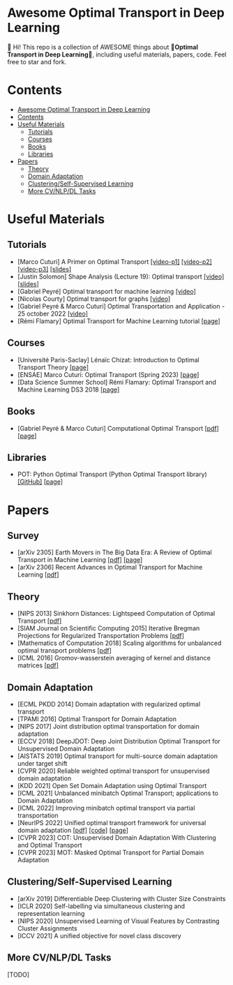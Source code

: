 # Awesome Optimal Transport in Deep Learning 

:wave: Hi! This repo is a collection of AWESOME things about :star2:**Optimal Transport in Deep Learning**:star2:, including useful materials, papers, code. Feel free to star and fork.


# Contents
- [Awesome Optimal Transport in Deep Learning](#awesome-optimal-transport-in-deep-learning)
- [Contents](#contents)
- [Useful Materials](#useful-materials)
  - [Tutorials](#tutorials)
  - [Courses](#courses)
  - [Books](#books)
  - [Libraries](#libraries)
- [Papers](#papers)
  - [Theory](#theory)
  - [Domain Adaptation](#domain-adaptation)
  - [Clustering/Self-Supervised Learning](#clusteringself-supervised-learning)
  - [More CV/NLP/DL Tasks](#more-cvnlpdl-tasks)
  
# Useful Materials

## Tutorials
* [Marco Cuturi] A Primer on Optimal Transport [[video-p1]](https://www.youtube.com/watch?v=6iR1E6t1MMQ) [[video-p2]](https://www.youtube.com/watch?v=1ZiP_7kmIoc&t=377s) [[video-p3]](https://www.youtube.com/watch?v=SZHumKEhgtA) [[slides]](https://www.dropbox.com/s/3kuqnhmf2q0dzjq/mlss18_argentina.pdf?dl=0)
* [Justin Solomon] Shape Analysis (Lecture 19): Optimal transport [[video]](https://www.youtube.com/watch?v=MSbvkhAR0VY) [[slides]](http://groups.csail.mit.edu/gdpgroup/assets/68410_spring_2023/13_optimal_transport.pdf)
* [Gabriel Peyré] Optimal transport for machine learning [[video]](https://www.youtube.com/watch?v=mITml5ZpqM8)
* [Nicolas Courty] Optimal transport for graphs [[video]](https://www.youtube.com/watch?v=MHzRgIzgYjg)
* [Gabriel Peyré & Marco Cuturi] Optimal Transportation and Application - 25 october 2022 [[video]](https://www.youtube.com/watch?v=JT99qBSsiJo)
* [Rémi Flamary] Optimal Transport for Machine Learning tutorial [[page]](http://remi.flamary.com/cours/tuto_otml.html)

## Courses
* [Université Paris-Saclay] Lénaïc Chizat: Introduction to Optimal Transport Theory [[page]](https://lchizat.github.io/ot2021orsay.html)
* [ENSAE] Marco Cuturi: Optimal Transport (Spring 2023) [[page]](http://marcocuturi.net/ot.html)
* [Data Science Summer School] Rémi Flamary: Optimal Transport and Machine Learning DS3 2018 [[page]](https://github.com/rflamary/OTML_DS3_2018)


## Books
* [Gabriel Peyré & Marco Cuturi] Computational Optimal Transport [[pdf]](https://arxiv.org/abs/1803.00567) [[page]](https://optimaltransport.github.io/)

## Libraries
* POT: Python Optimal Transport (Python Optimal Transport library) [[GitHub]](https://github.com/PythonOT/POT) [[page]](https://pythonot.github.io/)


# Papers
## Survey
* [arXiv 2305] Earth Movers in The Big Data Era: A Review of Optimal Transport in Machine Learning [[pdf]](https://arxiv.org/abs/2305.05080) [[page]](https://github.com/abdelwahed/OT_for_big_data)
* [arXiv 2306] Recent Advances in Optimal Transport for Machine Learning [[pdf]](https://arxiv.org/abs/2306.16156)

## Theory
* [NIPS 2013] Sinkhorn Distances: Lightspeed Computation of Optimal Transport [[pdf]](https://proceedings.neurips.cc/paper/2013/file/af21d0c97db2e27e13572cbf59eb343d-Paper.pdf)
* [SIAM Journal on Scientific Computing 2015] Iterative Bregman Projections for Regularized Transportation Problems [[pdf]](https://arxiv.org/pdf/1412.5154.pdf)
* [Mathematics of Computation 2018] Scaling algorithms for unbalanced optimal transport problems [[pdf]](https://arxiv.org/pdf/1607.05816.pdf%3E%60__)
* [ICML 2016] Gromov-wasserstein averaging of kernel and distance matrices [[pdf]](http://proceedings.mlr.press/v48/peyre16.pdf)

## Domain Adaptation
* [ECML PKDD 2014] Domain adaptation with regularized optimal transport
* [TPAMI 2016] Optimal Transport for Domain Adaptation
* [NIPS 2017] Joint distribution optimal transportation for domain adaptation
* [ECCV 2018] DeepJDOT: Deep Joint Distribution Optimal Transport for Unsupervised Domain Adaptation
* [AISTATS 2019] Optimal transport for multi-source domain adaptation under target shift
* [CVPR 2020] Reliable weighted optimal transport for unsupervised domain adaptation
* [KDD 2021] Open Set Domain Adaptation using Optimal Transport
* [ICML 2021] Unbalanced minibatch Optimal Transport; applications to Domain Adaptation
* [ICML 2022] Improving minibatch optimal transport via partial transportation
* [NeurIPS 2022] Unified optimal transport framework for universal domain adaptation [[pdf]](https://openreview.net/forum?id=RTan64GlCLV) [[code]](https://github.com/changwxx/UniOT-for-UniDA) [[page]](https://changwxx.github.io/UniOT-webpage/)
* [CVPR 2023] COT: Unsupervised Domain Adaptation With Clustering and Optimal Transport
* [CVPR 2023] MOT: Masked Optimal Transport for Partial Domain Adaptation
  
## Clustering/Self-Supervised Learning
* [arXiv 2019] Differentiable Deep Clustering with Cluster Size Constraints
* [ICLR 2020] Self-labelling via simultaneous clustering and representation learning
* [NIPS 2020] Unsupervised Learning of Visual Features by Contrasting Cluster Assignments
* [ICCV 2021] A unified objective for novel class discovery

## More CV/NLP/DL Tasks
[TODO]




